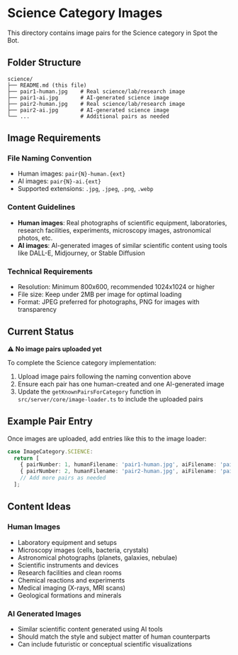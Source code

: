 # Science Category Images

This directory contains image pairs for the Science category in Spot the Bot.

## Folder Structure

```
science/
├── README.md (this file)
├── pair1-human.jpg    # Real science/lab/research image
├── pair1-ai.jpg       # AI-generated science image
├── pair2-human.jpg    # Real science/lab/research image
├── pair2-ai.jpg       # AI-generated science image
└── ...                # Additional pairs as needed
```

## Image Requirements

### File Naming Convention
- Human images: `pair{N}-human.{ext}`
- AI images: `pair{N}-ai.{ext}`
- Supported extensions: `.jpg`, `.jpeg`, `.png`, `.webp`

### Content Guidelines
- **Human images**: Real photographs of scientific equipment, laboratories, research facilities, experiments, microscopy images, astronomical photos, etc.
- **AI images**: AI-generated images of similar scientific content using tools like DALL-E, Midjourney, or Stable Diffusion

### Technical Requirements
- Resolution: Minimum 800x600, recommended 1024x1024 or higher
- File size: Keep under 2MB per image for optimal loading
- Format: JPEG preferred for photographs, PNG for images with transparency

## Current Status

⚠️ **No image pairs uploaded yet**

To complete the Science category implementation:

1. Upload image pairs following the naming convention above
2. Ensure each pair has one human-created and one AI-generated image
3. Update the `getKnownPairsForCategory` function in `src/server/core/image-loader.ts` to include the uploaded pairs

## Example Pair Entry

Once images are uploaded, add entries like this to the image loader:

```typescript
case ImageCategory.SCIENCE:
  return [
    { pairNumber: 1, humanFilename: 'pair1-human.jpg', aiFilename: 'pair1-ai.jpg' },
    { pairNumber: 2, humanFilename: 'pair2-human.jpg', aiFilename: 'pair2-ai.png' },
    // Add more pairs as needed
  ];
```

## Content Ideas

### Human Images
- Laboratory equipment and setups
- Microscopy images (cells, bacteria, crystals)
- Astronomical photographs (planets, galaxies, nebulae)
- Scientific instruments and devices
- Research facilities and clean rooms
- Chemical reactions and experiments
- Medical imaging (X-rays, MRI scans)
- Geological formations and minerals

### AI Generated Images
- Similar scientific content generated using AI tools
- Should match the style and subject matter of human counterparts
- Can include futuristic or conceptual scientific visualizations
